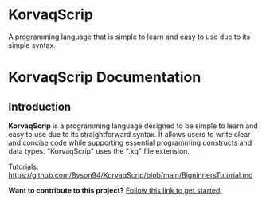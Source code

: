 # KorvaqScrip
A programming language that is simple to learn and easy to use due to its simple syntax.

# KorvaqScrip Documentation

## Introduction
**KorvaqScrip** is a programming language designed to be simple to learn and easy to use due to its straightforward syntax. It allows users to write clear and concise code while supporting essential programming constructs and data types. "KorvaqScrip" uses the ".kq" file extension.

Tutorials: https://github.com/Byson94/KorvaqScrip/blob/main/BigninnersTutorial.md

**Want to contribute to this project?**
[Follow this link to get started!](https://github.com/Byson94/KorvaqScrip/wiki/Contributing-to-the-project)
